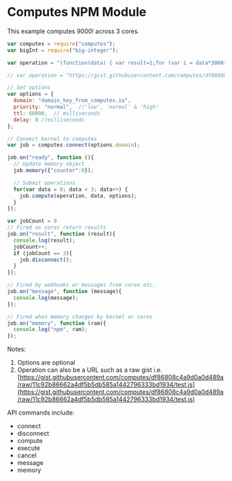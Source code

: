 
# Computes NPM Module

This example computes 9000! across 3 cores.

```javascript
var computes = require("computes");
var bigInt = require("big-integer");

var operation = "(function(data) { var result=1;for (var i = data*3000+1; i <= data*3000+3000; ++i){result = bigInt(result).multiply(i).toString();}return result; })";

// var operation = "https://gist.githubusercontent.com/computes/df86808c4a9d0a0d489a/raw/11c92b86662a4df5b5db585a1442796333bd1934/test.js";

// Set options
var options = {
  domain: "domain_key_from_computes.io",
  priority: "normal",  //'low', 'normal' & 'high'
  ttl: 60000,  // milliseconds
  delay: 0 //milliseconds
};

// Connect kernel to computes
var job = computes.connect(options.domain);

job.on("ready", function (){
  // Update memory object
  job.memory({"counter":0});

  // Submit operations
  for(var data = 0; data < 3; data++) {
    job.compute(operation, data, options);
  }
});

var jobCount = 0
// Fired as cores return results
job.on("result", function (result){
  console.log(result);
  jobCount++;
  if (jobCount == 3){
    job.disconnect();
  }
});

// Fired by webhooks or messages from cores etc.
job.on("message", function (message){
  console.log(message);
});

// Fired when memory changes by kernel or cores
job.on("memory", function (ram){
  console.log("npm", ram);
});

```

Notes:

1. Options are optional
2. Operation can also be a URL such as a raw gist i.e. [https://gist.githubusercontent.com/computes/df86808c4a9d0a0d489a/raw/11c92b86662a4df5b5db585a1442796333bd1934/test.js](https://gist.githubusercontent.com/computes/df86808c4a9d0a0d489a/raw/11c92b86662a4df5b5db585a1442796333bd1934/test.js)

API commands include:

- connect
- disconnect
- compute
- execute
- cancel
- message
- memory

